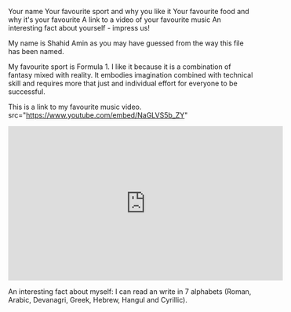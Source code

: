 Your name
Your favourite sport and why you like it
Your favourite food and why it's your favourite
A link to a video of your favourite music
An interesting fact about yourself - impress us!

My name is Shahid Amin as you may have guessed from the way this file has been named.

My favourite sport is Formula 1. I like it because it is a combination of fantasy mixed with reality. It embodies imagination combined with technical skill and requires more that just and individual effort for everyone to be successful.


This is a link to my favourite music video.  src="https://www.youtube.com/embed/NaGLVS5b_ZY" 


<iframe width="560" height="315" src="https://www.youtube.com/embed/NaGLVS5b_ZY" title="YouTube video player" frameborder="0" allow="accelerometer; autoplay; clipboard-write; encrypted-media; gyroscope; picture-in-picture" allowfullscreen></iframe>

An interesting fact about myself: I can read an write in 7 alphabets (Roman, Arabic, Devanagri, Greek, Hebrew, Hangul and Cyrillic).
